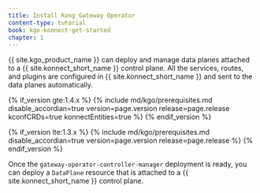 ```yaml
---
title: Install Kong Gateway Operator
content-type: tutorial
book: kgo-konnect-get-started
chapter: 1
---
```


{{ site.kgo_product_name }} can deploy and manage data planes attached to a {{ site.konnect_short_name }} control plane.
All the services, routes, and plugins are configured in {{ site.konnect_short_name }} and sent to the data planes automatically.

{% if_version gte:1.4.x %}
{% include md/kgo/prerequisites.md disable_accordian=true version=page.version release=page.release kconfCRDs=true konnectEntities=true %}
{% endif_version %}

{% if_version lte:1.3.x %}
{% include md/kgo/prerequisites.md disable_accordian=true version=page.version release=page.release %}
{% endif_version %}

Once the `gateway-operator-controller-manager` deployment is ready, you can deploy a `DataPlane` resource that is attached to a {{ site.konnect_short_name }} control plane.
